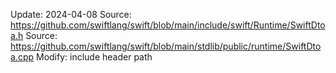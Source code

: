 Update: 2024-04-08
Source: https://github.com/swiftlang/swift/blob/main/include/swift/Runtime/SwiftDtoa.h
Source: https://github.com/swiftlang/swift/blob/main/stdlib/public/runtime/SwiftDtoa.cpp
Modify: include header path
